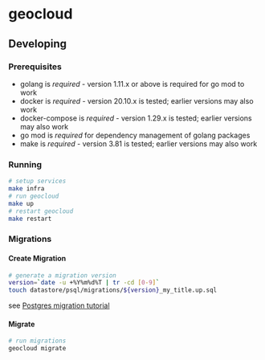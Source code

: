 # geocloud

## Developing

### Prerequisites

* golang is *required* - version 1.11.x or above is required for go mod to work
* docker is *required* - version 20.10.x is tested; earlier versions may also work
* docker-compose is *required* - version 1.29.x is tested; earlier versions may also work
* go mod is *required* for dependency management of golang packages
* make is *required* - version 3.81 is tested; earlier versions may also work

### Running

```sh
# setup services
make infra
# run geocloud
make up
# restart geocloud
make restart
```

### Migrations

#### Create Migration

```sh
# generate a migration version
version=`date -u +%Y%m%d%T | tr -cd [0-9]`
touch datastore/psql/migrations/${version}_my_title.up.sql
```

see [Postgres migration tutorial](https://github.com/golang-migrate/migrate/blob/master/database/postgres/TUTORIAL.md)

#### Migrate

```sh
# run migrations
geocloud migrate
```
